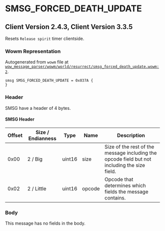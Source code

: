 # SMSG_FORCED_DEATH_UPDATE

## Client Version 2.4.3, Client Version 3.3.5

Resets `Release spirit` timer clientside.

### Wowm Representation

Autogenerated from `wowm` file at [`wow_message_parser/wowm/world/resurrect/smsg_forced_death_update.wowm:2`](https://github.com/gtker/wow_messages/tree/main/wow_message_parser/wowm/world/resurrect/smsg_forced_death_update.wowm#L2).
```rust,ignore
smsg SMSG_FORCED_DEATH_UPDATE = 0x037A {
}
```
### Header

SMSG have a header of 4 bytes.

#### SMSG Header

| Offset | Size / Endianness | Type   | Name   | Description |
| ------ | ----------------- | ------ | ------ | ----------- |
| 0x00   | 2 / Big           | uint16 | size   | Size of the rest of the message including the opcode field but not including the size field.|
| 0x02   | 2 / Little        | uint16 | opcode | Opcode that determines which fields the message contains.|

### Body

This message has no fields in the body.

